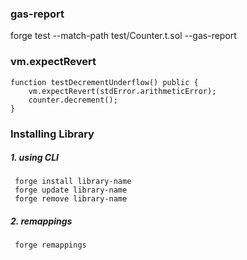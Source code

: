
### gas-report
forge test --match-path test/Counter.t.sol --gas-report

### vm.expectRevert

    function testDecrementUnderflow() public {
        vm.expectRevert(stdError.arithmeticError);
        counter.decrement();
    }

### Installing Library
##### 1. using CLI
     forge install library-name
     forge update library-name
     forge remove library-name

##### 2. remappings
     forge remappings
